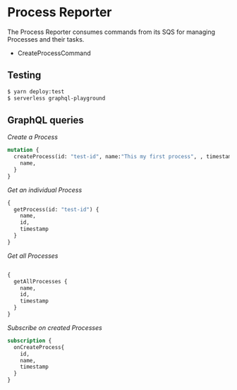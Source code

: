 # Process Reporter

The Process Reporter consumes commands from its SQS for managing Processes and their tasks.

* CreateProcessCommand

## Testing

```bash
$ yarn deploy:test
$ serverless graphql-playground
```

## GraphQL queries

*Create a Process*
```graphql
mutation {
  createProcess(id: "test-id", name:"This my first process", , timestamp: 1556307929337){
    name,
  }
}
```

*Get an individual Process*
```graphql
{
  getProcess(id: "test-id") {
    name,
    id,
    timestamp
  }
}
```

*Get all Processes*
```graphql

{
  getAllProcesses {
    name,
    id,
    timestamp
  }
}
```

*Subscribe on created Processes*
```graphql
subscription {
  onCreateProcess{
    id,
    name,
    timestamp
  }
}
```
